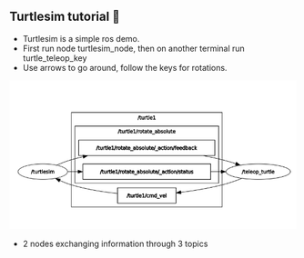 ## Turtlesim tutorial 🐢

- Turtlesim is a simple ros demo. 
- First run node turtlesim_node, then on another terminal run turtle_teleop_key
- Use arrows to go around, follow the keys for rotations.


![2893623e4e7ee6f4286f5921bbd93beb.png](../_resources/2893623e4e7ee6f4286f5921bbd93beb.png)
- 2 nodes exchanging information through 3 topics